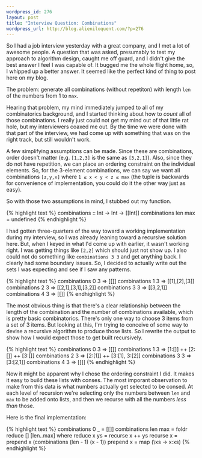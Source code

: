 ```yaml
--- 
wordpress_id: 276
layout: post
title: "Interview Question: Combinations"
wordpress_url: http://blog.alieniloquent.com/?p=276
---
```

So I had a job interview yesterday with a great company, and I met a lot of awesome people. A question that was asked, presumably to test my approach to algorithm design, caught me off guard, and I didn't give the best answer I feel I was capable of. It bugged me the whole flight home, so, I whipped up a better answer. It seemed like the perfect kind of thing to post here on my blog.

The problem: generate all combinations (without repetiton) with length <code>len</code> of the numbers from 1 to <code>max</code>.

Hearing that problem, my mind immediately jumped to all of my combinatorics background, and I started thinking about how to <em>count</em> all of those combinations. I really just could not get my mind out of that little rat hole, but my interviewers coaxed me out. By the time we were done with that part of the interview, we had come up with something that was on the right track, but still wouldn't work.

A few simplifying assumptions can be made. Since these are combinations, order doesn't matter (e.g. <code>[1,2,3]</code> is the same as <code>[3,2,1]</code>). Also, since they do not have repetition, we can place an ordering constraint on the individual elements. So, for the 3-element combinations, we can say we want all combinations <code>[z,y,x]</code> where <code>1 &le; x &lt; y &lt; z &le; max</code> (the tuple is backwards for convenience of implementation, you could do it the other way just as easy).

So with those two assumptions in mind, I stubbed out my function.

{% highlight text %}
combinations :: Int -> Int -> [[Int]]
combinations len max = undefined
{% endhighlight %}

I had gotten three-quarters of the way toward a working implementation during my interview, so I was already leaning toward a recursive solution here. But, when I keyed in what I'd come up with earlier, it wasn't working right. I was getting things like <code>[2,2]</code> which should just not show up. I also could not do something like <code>combinations 3 3</code> and get anything back. I clearly had some boundary issues. So, I decided to actually write out the sets I was expecting and see if I saw any patterns.

{% highlight text %}
combinations 0 3 => [[]]
combinations 1 3 => [[1],[2],[3]]
combinations 2 3 => [[2,1],[3,1],[3,2]]
combinations 3 3 => [[3,2,1]]
combinations 4 3 => [[]]
{% endhighlight %}

The most obvious thing is that there's a clear relationship between the length of the combination and the number of combinations available, which is pretty basic combinatorics. There's only one way to choose 3 items from a set of 3 items. But looking at this, I'm trying to conceive of some way to devise a recursive algorithm to produce those lists. So I rewrite the output to show how I would expect those to get built recursively.

{% highlight text %}
combinations 0 3 => [[]]
combinations 1 3 => [1:[]] ++ [2:[]] ++ [3:[]]
combinations 2 3 => [2:[1]] ++ [3:[1], 3:[2]]
combinations 3 3 => [3:[2,1]]
combinations 4 3 => [[]]
{% endhighlight %}

Now it might be apparent why I chose the ordering constraint I did. It makes it easy to build these lists with conses. The most imporant observation to make from this data is what numbers actually get selected to be consed. At each level of recursion we're selecting only the numbers between <code>len</code> and <code>max</code> to be added onto lists, and then we recurse with all the numbers <em>less than</em> those.

Here is the final implementation:

{% highlight text %}
combinations 0 _ = [[]]
combinations len max = foldr reduce [] [len..max]
  where reduce x ys = recurse x ++ ys
        recurse x = prepend x (combinations (len - 1) (x - 1))
        prepend x = map (\xs -> x:xs)
{% endhighlight %}
